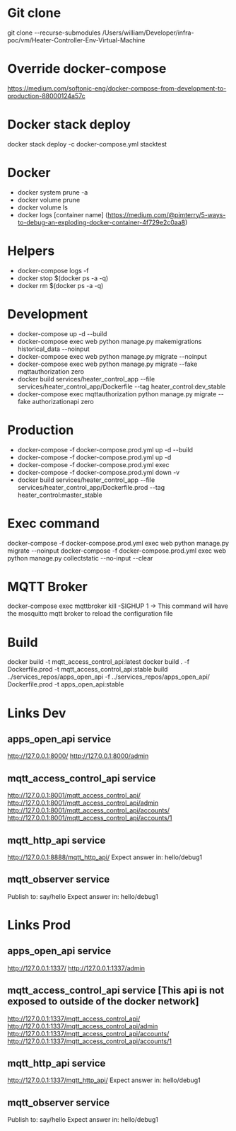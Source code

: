 # Git clone
git clone --recurse-submodules /Users/william/Developer/infra-poc/vm/Heater-Controller-Env-Virtual-Machine

# Override docker-compose
https://medium.com/softonic-eng/docker-compose-from-development-to-production-88000124a57c

# Docker stack deploy
docker stack deploy -c docker-compose.yml stacktest

# Docker
- docker system prune -a
- docker volume prune
- docker volume ls
- docker logs [container name] (https://medium.com/@pimterry/5-ways-to-debug-an-exploding-docker-container-4f729e2c0aa8)

# Helpers
- docker-compose logs -f
- docker stop $(docker ps -a -q)
- docker rm $(docker ps -a -q)



# Development
- docker-compose up -d --build
- docker-compose exec web python manage.py makemigrations historical_data --noinput
- docker-compose exec web python manage.py migrate --noinput
- docker-compose exec web python manage.py migrate --fake mqttauthorization zero
- docker build services/heater_control_app --file services/heater_control_app/Dockerfile --tag heater_control:dev_stable
- docker-compose exec mqttauthorization python manage.py migrate --fake authorizationapi zero

# Production
- docker-compose -f docker-compose.prod.yml up -d --build
- docker-compose -f docker-compose.prod.yml up -d
- docker-compose -f docker-compose.prod.yml exec
- docker-compose -f docker-compose.prod.yml down -v
- docker build services/heater_control_app --file services/heater_control_app/Dockerfile.prod --tag heater_control:master_stable

# Exec command
docker-compose -f docker-compose.prod.yml exec web python manage.py migrate --noinput
docker-compose -f docker-compose.prod.yml exec web python manage.py collectstatic --no-input --clear


# MQTT Broker
docker-compose exec mqttbroker kill -SIGHUP 1
  -> This command will have the mosquitto mqtt broker to reload the configuration file

# Build
docker build -t mqtt_access_control_api:latest
docker build . -f Dockerfile.prod -t mqtt_access_control_api:stable
build ../services_repos/apps_open_api -f ../services_repos/apps_open_api/
Dockerfile.prod -t apps_open_api:stable



# Links Dev
## apps_open_api service
http://127.0.0.1:8000/
http://127.0.0.1:8000/admin

## mqtt_access_control_api service
http://127.0.0.1:8001/mqtt_access_control_api/
http://127.0.0.1:8001/mqtt_access_control_api/admin
http://127.0.0.1:8001/mqtt_access_control_api/accounts/
http://127.0.0.1:8001/mqtt_access_control_api/accounts/1

## mqtt_http_api service
http://127.0.0.1:8888/mqtt_http_api/
Expect answer in: hello/debug1

## mqtt_observer service
Publish to: say/hello
Expect answer in: hello/debug1

# Links Prod
## apps_open_api service
http://127.0.0.1:1337/
http://127.0.0.1:1337/admin

## mqtt_access_control_api service [This api is not exposed to outside of the docker network]
http://127.0.0.1:1337/mqtt_access_control_api/
http://127.0.0.1:1337/mqtt_access_control_api/admin
http://127.0.0.1:1337/mqtt_access_control_api/accounts/
http://127.0.0.1:1337/mqtt_access_control_api/accounts/1

## mqtt_http_api service
http://127.0.0.1:1337/mqtt_http_api/
Expect answer in: hello/debug1

## mqtt_observer service
Publish to: say/hello
Expect answer in: hello/debug1
